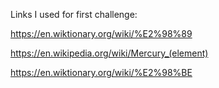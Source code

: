 











Links I used for first challenge: 

https://en.wiktionary.org/wiki/%E2%98%89 

https://en.wikipedia.org/wiki/Mercury_(element) 

https://en.wiktionary.org/wiki/%E2%98%BE 
